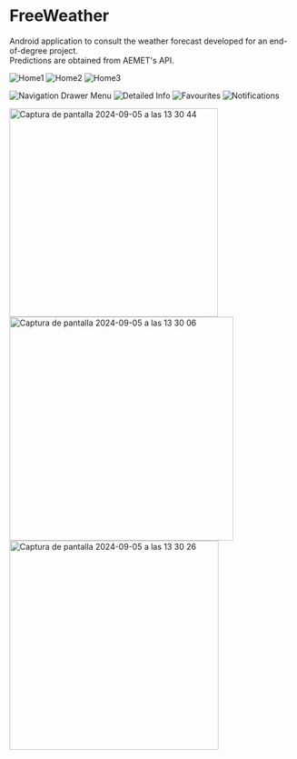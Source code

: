 # FreeWeather
Android application to consult the weather forecast developed for an end-of-degree project.  
Predictions are obtained from AEMET's API.

![Home1]("https://github.com/user-attachments/assets/0e73d78c-b6ec-48b2-8804-727e50ae358a")
![Home2]("https://github.com/user-attachments/assets/7deaed33-198a-4a3b-ac04-7687c9605420")
![Home3]("https://github.com/user-attachments/assets/45671c53-63b1-4f8d-8448-9af7e71c3a39")

![Navigation Drawer Menu](https://user-images.githubusercontent.com/38918727/65866845-d1ad8700-e375-11e9-8e2d-b0d884bcac96.jpg)
![Detailed Info](https://user-images.githubusercontent.com/38918727/65866842-d114f080-e375-11e9-93fc-2bd3ff02bc2d.jpg)
![Favourites](https://user-images.githubusercontent.com/38918727/65866843-d114f080-e375-11e9-81d0-25d1636dc7e9.jpg)
![Notifications](https://user-images.githubusercontent.com/38918727/65866844-d114f080-e375-11e9-972e-6c53d9f16064.jpg)


<img width="367" alt="Captura de pantalla 2024-09-05 a las 13 30 44" src="https://github.com/user-attachments/assets/654a211d-ecf9-4570-a38e-df801ea0da19">
<img width="394" alt="Captura de pantalla 2024-09-05 a las 13 30 06" src="https://github.com/user-attachments/assets/9ccbf796-1973-4cf5-8811-bbbf4de31897">
<img width="368" alt="Captura de pantalla 2024-09-05 a las 13 30 26" src="https://github.com/user-attachments/assets/59b79a2c-ef3c-448a-ae36-aad971cbef01">

